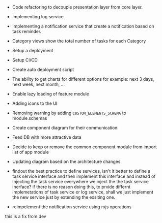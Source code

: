 ﻿- Code refactoring to decouple presentation layer from core layer.
- Implementing log service
- Implementing a notification service that create a notification based on task reminder. 
- Category views show the total number of tasks for each Category
- Setup a deployment
- Setup CI/CD
- Create auto deployment script
- The ability to get charts for different options for example: next 3 days, next week, next month, ...
- Enable lazy loading of feature module
- Adding icons to the UI
- Removing warning by adding `CUSTOM_ELEMENTS_SCHEMA` to module.schemas
- Create component diagram for their communication
- Feed DB with more attractive data
- Decide to keep or remove the common component module from import list of app module
- Updating diagram based on the architecture changes


- findout the best practice to define services, isn't it better to define a task service interface and then implement this interface and instead of injecting the task service everywhere we inject the the task service inerface?
if there is no reason doing this, to prvide differnt implemetations of task service or log service, shall we just implement the new service just by extending the exsiting one. 

- reimpelement the notification service using rxjs operations

this is a fix from dev